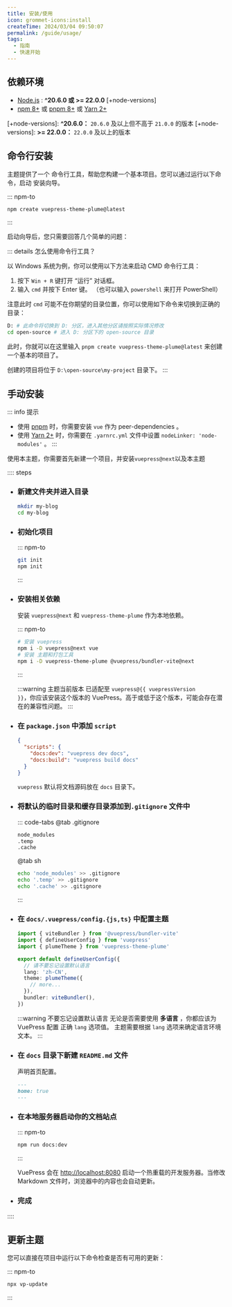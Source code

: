 ```yaml
---
title: 安装/使用
icon: grommet-icons:install
createTime: 2024/03/04 09:50:07
permalink: /guide/usage/
tags:
  - 指南
  - 快速开始
---
```


## 依赖环境

- [Node.js](https://nodejs.org/) : **^20.6.0 或 >= 22.0.0** [+node-versions]
- [npm 8+](https://www.npmjs.com/) 或 [pnpm 8+](https://pnpm.io/zh/) 或 [Yarn 2+](https://yarnpkg.com/)

[+node-versions]: **^20.6.0：** `20.6.0` 及以上但不高于 `21.0.0` 的版本
[+node-versions]: **>= 22.0.0：** `22.0.0` 及以上的版本

## 命令行安装 <Badge type="tip" text="推荐" />

主题提供了一个 命令行工具，帮助您构建一个基本项目。您可以通过运行以下命令，启动 安装向导。

::: npm-to

```sh
npm create vuepress-theme-plume@latest
```

:::

启动向导后，您只需要回答几个简单的问题：

<!-- @include: ../../snippet/create.snippet.md ---->

::: details 怎么使用命令行工具？

以 Windows 系统为例，你可以使用以下方法来启动 CMD 命令行工具：

1. 按下 `Win + R` 键打开 “运行” 对话框。
2. 输入 `cmd` 并按下 Enter 键。 （也可以输入 `powershell` 来打开 PowerShell）

注意此时 `cmd` 可能不在你期望的目录位置，你可以使用如下命令来切换到正确的目录：

```sh
D: # 此命令将切换到 D: 分区，进入其他分区请按照实际情况修改
cd open-source # 进入 D: 分区下的 open-source 目录
```

此时，你就可以在这里输入 `pnpm create vuepress-theme-plume@latest` 来创建一个基本的项目了。

创建的项目将位于 `D:\open-source\my-project` 目录下。
:::

## 手动安装

::: info 提示

- 使用 [pnpm](https://pnpm.io/zh/) 时，你需要安装 `vue` 作为 peer-dependencies 。
- 使用 [Yarn 2+](https://yarnpkg.com/) 时，你需要在 `.yarnrc.yml` 文件中设置 `nodeLinker: 'node-modules'` 。
:::

使用本主题，你需要首先新建一个项目，并安装`vuepress@next`以及本主题

:::: steps

- ### 新建文件夹并进入目录

  ``` sh
  mkdir my-blog
  cd my-blog
  ```

- ### 初始化项目

  ::: npm-to

  ``` sh
  git init
  npm init
  ```

  :::

- ### 安装相关依赖

  安装 `vuepress@next` 和 `vuepress-theme-plume` 作为本地依赖。

  ::: npm-to

  ```sh
  # 安装 vuepress
  npm i -D vuepress@next vue
  # 安装 主题和打包工具
  npm i -D vuepress-theme-plume @vuepress/bundler-vite@next
  ```

  :::

  :::warning
  主题当前版本 已适配至 <code>vuepress@{{ vuepressVersion }}</code>，你应该安装这个版本的 VuePress。高于或低于这个版本，可能会存在潜在的兼容性问题。
  :::

- ### 在 `package.json` 中添加 `script`

  ``` json title="package.json"
  {
    "scripts": {
      "docs:dev": "vuepress dev docs",
      "docs:build": "vuepress build docs"
    }
  }
  ```

  `vuepress` 默认将文档源码放在 `docs` 目录下。

- ### 将默认的临时目录和缓存目录添加到`.gitignore` 文件中

  ::: code-tabs
  @tab .gitignore

  ``` txt
  node_modules
  .temp
  .cache
  ```

  @tab sh

  ``` sh
  echo 'node_modules' >> .gitignore
  echo '.temp' >> .gitignore
  echo '.cache' >> .gitignore
  ```

  :::

- ### 在 `docs/.vuepress/config.{js,ts}` 中配置主题

  ``` ts title="docs/.vuepress/config.ts" twoslash
  import { viteBundler } from '@vuepress/bundler-vite'
  import { defineUserConfig } from 'vuepress'
  import { plumeTheme } from 'vuepress-theme-plume'

  export default defineUserConfig({
    // 请不要忘记设置默认语言
    lang: 'zh-CN',
    theme: plumeTheme({
      // more...
    }),
    bundler: viteBundler(),
  })
  ```

  :::warning 不要忘记设置默认语言
  无论是否需要使用 **多语言** ，你都应该为 VuePress 配置 正确 `lang` 选项值。
  主题需要根据 `lang` 选项来确定语言环境文本。
  :::

- ### 在 `docs` 目录下新建 `README.md` 文件

  声明首页配置。

  ``` md title="README.md"
  ---
  home: true
  ---
  ```

- ### 在本地服务器启动你的文档站点

  ::: npm-to

  ``` sh
  npm run docs:dev
  ```

  :::

  VuePress 会在 <http://localhost:8080>
  启动一个热重载的开发服务器。当修改 Markdown 文件时，浏览器中的内容也会自动更新。

- ### 完成

::::

## 更新主题

您可以直接在项目中运行以下命令检查是否有可用的更新：

::: npm-to

``` sh
npx vp-update
```

:::

<script setup lang="ts">
const vuepressVersion = __VUEPRESS_VERSION__
</script>
